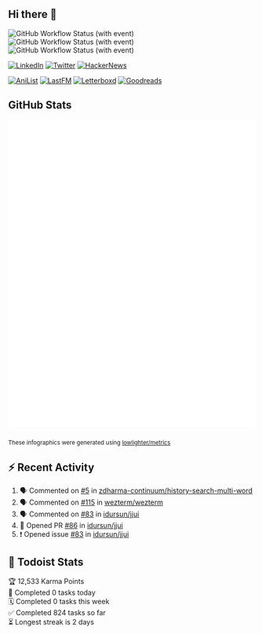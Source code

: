 ## Hi there 👋

![GitHub Workflow Status (with event)](https://img.shields.io/github/actions/workflow/status/PrayagS/PrayagS/metrics.yml?style=plastic&label=GitHub%20metrics)
![GitHub Workflow Status (with event)](https://img.shields.io/github/actions/workflow/status/PrayagS/PrayagS/github-recent-activity.yml?style=plastic&label=GitHub%20recent%20activity)
![GitHub Workflow Status (with event)](https://img.shields.io/github/actions/workflow/status/PrayagS/PrayagS/todoist.yml?style=plastic&label=Todoist%20activity)

[![LinkedIn](https://img.shields.io/badge/linkedin-%231E77B5.svg?&style=flat&logo=linkedin&logoColor=white)](https://linkedin.com/in/prayag-savsani)
[![Twitter](https://img.shields.io/badge/twitter-%2300acee.svg?&style=flat&logo=twitter&logoColor=white)](https://twitter.com/PrayagSavsani)
[![HackerNews](https://img.shields.io/hackernews/user-karma/PrayagS?style=flat&logo=ycombinator&logoColor=%23f0652f&labelColor=%23ffffff&color=%23f0652f)](https://news.ycombinator.com/user?id=PrayagS)

[![AniList](https://img.shields.io/badge/%20Prayagmatic-%2520?logo=anilist&logoColor=%2302A9FF&color=%23ffffff)](https://anilist.co/user/Prayagmatic/)
[![LastFM](https://img.shields.io/badge/%20PrayagS527-%2520?logo=lastdotfm&logoColor=%23ffffff&color=%23d51007)](https://www.last.fm/user/PrayagS527)
[![Letterboxd](https://img.shields.io/badge/%20Prayagmatic-%2520?logo=letterboxd&logoColor=%23202830&color=%23ffffff)](https://letterboxd.com/Prayagmatic/)
[![Goodreads](https://img.shields.io/badge/%20Prayagmatic-%2520?logo=goodreads&logoColor=%2375420e&color=%23e9e5cd)](https://www.goodreads.com/user/show/170988088-prayagmatic)

## GitHub Stats

![](./col1.metrics.svg)

<sub>These infographics were generated using [lowlighter/metrics](https://github.com/lowlighter/metrics)</sub>

## :zap: Recent Activity

<!--START_SECTION:activity-->
1. 🗣 Commented on [#5](https://github.com/zdharma-continuum/history-search-multi-word/issues/5#issuecomment-2906973449) in [zdharma-continuum/history-search-multi-word](https://github.com/zdharma-continuum/history-search-multi-word)
2. 🗣 Commented on [#115](https://github.com/wezterm/wezterm/issues/115#issuecomment-2888900712) in [wezterm/wezterm](https://github.com/wezterm/wezterm)
3. 🗣 Commented on [#83](https://github.com/idursun/jjui/issues/83#issuecomment-2888529501) in [idursun/jjui](https://github.com/idursun/jjui)
4. 💪 Opened PR [#86](https://github.com/idursun/jjui/pull/86) in [idursun/jjui](https://github.com/idursun/jjui)
5. ❗ Opened issue [#83](https://github.com/idursun/jjui/issues/83) in [idursun/jjui](https://github.com/idursun/jjui)
<!--END_SECTION:activity-->

## :memo: Todoist Stats

<!-- TODO-IST:START -->
🏆  12,533 Karma Points           
🌸  Completed 0 tasks today           
🗓  Completed 0 tasks this week           
✅  Completed 824 tasks so far           
⏳  Longest streak is 2 days
<!-- TODO-IST:END -->
